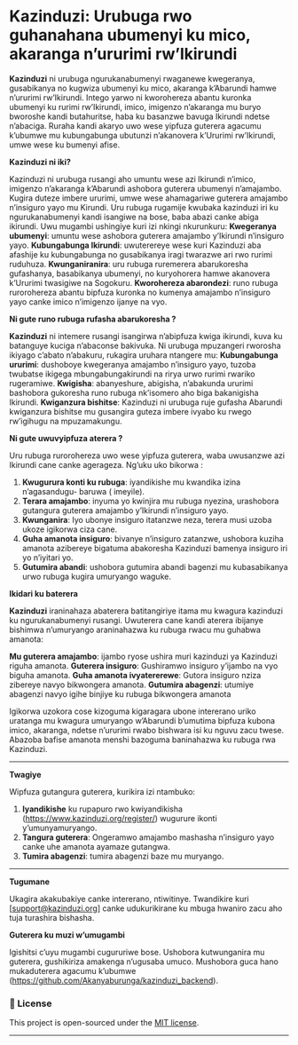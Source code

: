 
# Kazinduzi: Urubuga rwo guhanahana ubumenyi ku mico, akaranga n’ururimi rw’Ikirundi

**Kazinduzi** ni urubuga ngurukanabumenyi rwaganewe kwegeranya, gusabikanya no kugwiza ubumenyi ku mico, akaranga k’Abarundi hamwe n’ururimi rw’Ikirundi. Intego yarwo ni kworohereza abantu kuronka ubumenyi ku rurimi rw’Ikirundi, imico, imigenzo n’akaranga mu buryo bworoshe kandi butahuritse, haba ku basanzwe bavuga Ikirundi ndetse n’abaciga. Ruraha kandi akaryo uwo wese yipfuza guterera agacumu k’ubumwe mu kubungabunga ubutunzi n’akanovera k’Ururimi rw’Ikirundi, umwe wese ku bumenyi afise.   

**Kazinduzi ni iki?**

Kazinduzi ni urubuga rusangi aho umuntu wese azi Ikirundi n’imico, imigenzo n’akaranga k’Abarundi ashobora guterera ubumenyi n’amajambo. Kugira duteze imbere ururimi, umwe wese ahamagariwe guterera amajambo n’insiguro yayo mu Kirundi. Uru rubuga rugamije kwubaka kazinduzi iri ku ngurukanabumenyi kandi isangiwe na bose, baba abazi canke abiga ikirundi. 
Uwu mugambi ushingiye kuri izi nkingi nkurunkuru:
**Kwegeranya ubumenyi**:  umuntu wese ashobora guterera amajambo y’Ikirundi n’insiguro yayo.
**Kubungabunga Ikirundi**:  uwuterereye wese kuri Kazinduzi aba afashije ku kubungabunga no gusabikanya iragi twarazwe ari rwo rurimi ruduhuza. 
**Kwunganiranira**: uru rubuga ruremerera abarukoresha gufashanya, basabikanya ubumenyi, no kuryohorera hamwe akanovera k’Ururimi twasigiwe na Sogokuru. 
**Kworohereza abarondezi**: runo rubuga rurorohereza abantu bipfuza kuronka no kumenya amajambo n’insiguro yayo canke imico n’imigenzo ijanye na vyo. 


**Ni gute runo rubuga rufasha abarukoresha ?** 

**Kazinduzi** ni intemere rusangi isangirwa n’abipfuza kwiga ikirundi, kuva ku batanguye kuciga n’abaconse bakivuka. Ni urubuga mpuzangeri rworosha ikiyago c’abato n’abakuru, rukagira uruhara ntangere mu: 
**Kubungabunga ururimi**:  dushoboye kwegeranya amajambo n’insiguro yayo, tuzoba twubatse ikigega mbungabungakirundi na rirya urwo rurimi rwariko rugeramiwe. 
**Kwigisha**:  abanyeshure, abigisha, n’abakunda ururimi bashobora gukoresha runo rubuga nk’isomero aho biga bakanigisha Ikirundi.
**Kwiganzura bishitse**:  Kazinduzi ni urubuga ruje gufasha Abarundi kwiganzura bishitse mu gusangira guteza imbere ivyabo ku rwego rw’igihugu na mpuzamakungu. 

**Ni gute uwuvyipfuza aterera ?**

Uru rubuga rurorohereza uwo wese yipfuza guterera, waba uwusanzwe azi Ikirundi cane canke agerageza. Ng’uku uko bikorwa : 
1.	**Kwugurura konti ku rubuga**:  iyandikishe mu kwandika izina n’agasandugu- baruwa ( imeyile).
2.	**Terara amajambo**:  inyuma yo kwinjira mu rubuga nyezina, urashobora gutangura guterera amajambo y’Ikirundi n’insiguro yayo.
3.	**Kwunganira**: Iyo ubonye insiguro itatanzwe neza, terera musi uzoba ukoze igikorwa ciza cane. 
4.	**Guha amanota insiguro**: bivanye n’insiguro zatanzwe, ushobora kuziha amanota azibereye bigatuma abakoresha Kazinduzi bamenya insiguro iri yo n’iyitari yo. 
5.	**Gutumira abandi**: ushobora gutumira abandi bagenzi mu kubasabikanya urwo rubuga kugira umuryango waguke.


**Ikidari ku baterera**

**Kazinduzi** iraninahaza abaterera batitangiriye itama mu kwagura kazinduzi ku ngurukanabumenyi rusangi. Uwuterera cane kandi aterera ibijanye bishimwa n’umuryango araninahazwa ku rubuga rwacu mu guhabwa amanota: 

**Mu guterera amajambo**: ijambo ryose ushira muri kazinduzi ya Kazinduzi riguha amanota.
**Guterera insiguro**:  Gushiramwo insiguro y’ijambo na vyo biguha amanota.
**Guha amanota ivyatererewe**: Gutora insiguro nziza zibereye navyo bikwongera amanota.
**Gutumira abagenzi**:  utumiye abagenzi navyo igihe binjiye ku rubuga bikwongera amanota

Igikorwa uzokora cose kizoguma kigaragara ubone intererano uriko uratanga mu kwagura umuryango w’Abarundi b’umutima bipfuza kubona imico, akaranga, ndetse n’ururimi rwabo bishwara isi ku nguvu zacu twese. Abazoba bafise amanota menshi bazoguma baninahazwa ku rubuga rwa Kazinduzi. 

---
**Twagiye** 

Wipfuza gutangura guterera, kurikira izi ntambuko:
1.	**Iyandikishe** ku rupapuro rwo kwiyandikisha (https://www.kazinduzi.org/register/) wugurure ikonti y’umunyamuryango.
2.	**Tangura guterera**:  Ongeramwo amajambo mashasha n’insiguro yayo canke uhe amanota ayamaze gutangwa. 
3.	**Tumira abagenzi**:  tumira abagenzi baze mu muryango.
---
**Tugumane**

Ukagira akakubakiye canke intererano, ntiwitinye. Twandikire kuri [support@kazinduzi.org] canke udukurikirane ku mbuga hwaniro zacu aho tuja turashira bishasha.

**Guterera ku muzi w’umugambi**

Igishitsi c’uyu mugambi cugururiwe bose. Ushobora kutwunganira mu guterera, gushikiriza amakenga n’ugusaba umuco. Mushobora guca hano mukaduterera agacumu k’ubumwe (https://github.com/Akanyaburunga/kazinduzi_backend).

### 📜 License

This project is open-sourced under the [MIT license](https://github.com/Akanyaburunga/kazinduzi_backend/blob/master/LICENSE.md).

---